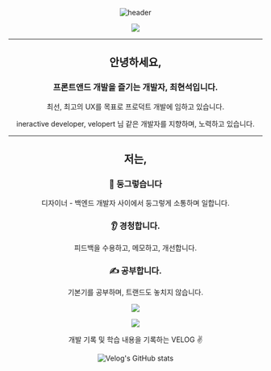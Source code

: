 
<div align="center">

  ![header](https://capsule-render.vercel.app/api?type=waving&color=auto&height=250&section=header&text=노력하고%20성취하는%20FRONT-END%20개발자%20최현석입니다.&fontSize=22&animation=fadeIn)

</div>
 
<div align="center">

<img src="https://img.shields.io/badge/ESLint-${색상}?style=${뱃지스타일}&logo=EsLint&logoColor=${텍스트 색상}"/>

</div>
<hr/>
<div align="center">
  <h2>안녕하세요,</h2>
  <h3>프론트앤드 개발을 즐기는 개발자, 최현석입니다.</h3>
  <p>최선, 최고의 UX를 목표로 프로덕트 개발에 임하고 있습니다.</p>
  <p>ineractive developer, velopert 님 같은 개발자를 지향하며, 노력하고 있습니다.</p>
</div>
<hr/>
<div align="center">
  <h2>저는,</h2>
  <h3> 🤝 둥그렇습니다  </h3>
  <p>디자이너 - 백엔드 개발자 사이에서 둥그렇게 소통하며 일합니다.</p>
    <h3> 👂 경청합니다. </h3>
  <p> 피드백을 수용하고, 메모하고, 개선합니다.</p>
    <h3> ✍ 공부합니다. </h3>
  <p> 기본기를 공부하며, 트랜드도 놓치지 않습니다.</p>
</div>



<p align="center">
  <a href="https://github.com/jazzyfact95">
    <img align="center" src="https://github-readme-stats.vercel.app/api/top-langs/?username=jazzyfact95&layout=compact&show_icons=true&show_owner=false&hide_title=true&theme=" />
  </a>
</p>

<p align="center">
  <a href="https://github.com/jazzyfact95">
    <img align="center" src="https://github-readme-stats.vercel.app/api?username=jazzyfact95&show_icons=true&include_all_commits=true&theme=" />
  </a>
</p>


<div align="center" style="text-align:center">

<p style="text-align:center"> 개발 기록 및 학습 내용을 기록하는 VELOG ✌ </p>
  
  ![Velog's GitHub stats](https://velog-readme-stats.vercel.app/api?name=jazzyfact95&color=dark)

</div>
